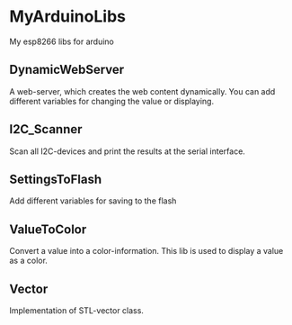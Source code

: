 # MyArduinoLibs
My esp8266 libs for arduino

## DynamicWebServer
A web-server, which creates the web content dynamically.
You can add different variables for changing the value or displaying.

## I2C_Scanner
Scan all I2C-devices and print the results at the serial interface.

## SettingsToFlash
Add different variables for saving to the flash

## ValueToColor
Convert a value into a color-information.
This lib is used to display a value as a color.

## Vector
Implementation of STL-vector class.

